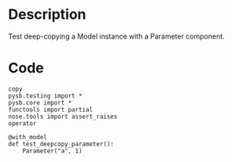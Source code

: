 # Description
Test deep-copying a Model instance with a Parameter component.

# Code
```
copy
pysb.testing import *
pysb.core import *
functools import partial
nose.tools import assert_raises
operator

@with_model
def test_deepcopy_parameter():
    Parameter("a", 1)

```
